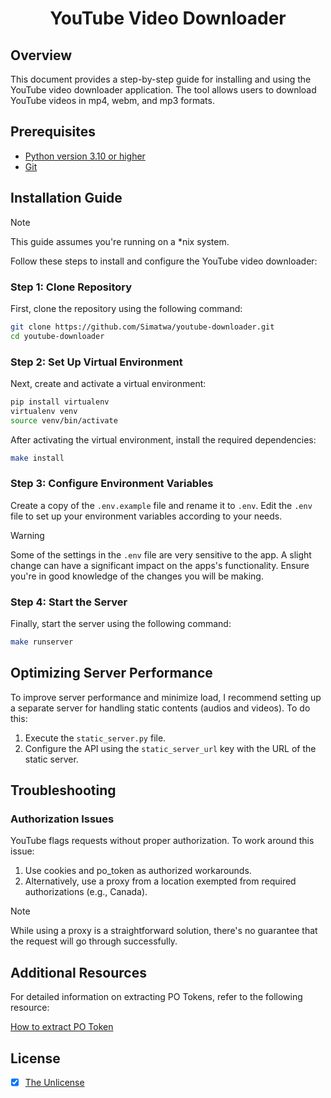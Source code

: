 <h1 align="center">YouTube Video Downloader</h1>

## Overview

This document provides a step-by-step guide for installing and using the YouTube video downloader application. The tool allows users to download YouTube videos in mp4, webm, and mp3 formats.

## Prerequisites

- [Python version 3.10 or higher](https://python.org)
- [Git](https://git-scm.com/)

## Installation Guide

> [!NOTE]
> This guide assumes you're running on a *nix system.

Follow these steps to install and configure the YouTube video downloader:

### Step 1: Clone Repository

First, clone the repository using the following command:

```sh
git clone https://github.com/Simatwa/youtube-downloader.git
cd youtube-downloader
```

### Step 2: Set Up Virtual Environment

Next, create and activate a virtual environment:

```sh
pip install virtualenv
virtualenv venv
source venv/bin/activate
```

After activating the virtual environment, install the required dependencies:

```sh
make install
```

### Step 3: Configure Environment Variables

Create a copy of the `.env.example` file and rename it to `.env`. Edit the `.env` file to set up your environment variables according to your needs.

> [!WARNING]
> Some of the settings in the `.env` file are very sensitive to the app. A slight change can have a significant impact on the apps's functionality. Ensure you're in good knowledge of the changes you will be making.

### Step 4: Start the Server

Finally, start the server using the following command:

```sh
make runserver
```

## Optimizing Server Performance

To improve server performance and minimize load, I recommend setting up a separate server for handling static contents (audios and videos). To do this:

1. Execute the `static_server.py` file.
2. Configure the API using the `static_server_url` key with the URL of the static server.

## Troubleshooting

### Authorization Issues

YouTube flags requests without proper authorization. To work around this issue:

1. Use cookies and po_token as authorized workarounds.
2. Alternatively, use a proxy from a location exempted from required authorizations (e.g., Canada).

> [!NOTE]
> While using a proxy is a straightforward solution, there's no guarantee that the request will go through successfully.

## Additional Resources

For detailed information on extracting PO Tokens, refer to the following resource:

[How to extract PO Token](https://github.com/yt-dlp/yt-dlp/wiki/Extractors#po-token-guide)

## License

- [x] [The Unlicense](LICENSE)
